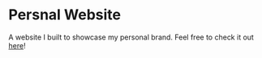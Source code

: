 # Persnal Website
A website I built to showcase my personal brand. Feel free to check it out [here](http://bradbain.com)!

